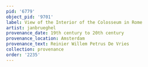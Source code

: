 ```yaml
---
pid: '6779'
object_pid: '9701'
label: View of the Interior of the Colosseum in Rome
artist: janbrueghel
provenance_date: 19th century to 20th century
provenance_location: Amsterdam
provenance_text: Reinier Willem Petrus De Vries
collection: provenance
order: '2235'
---
```

